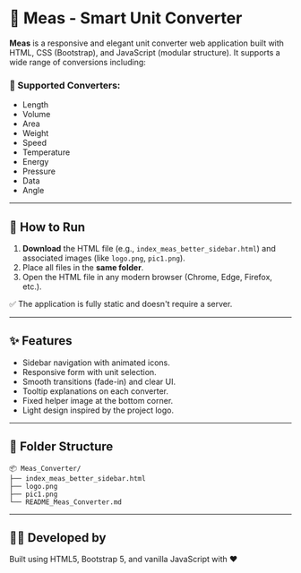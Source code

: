 
# 📐 Meas - Smart Unit Converter

**Meas** is a responsive and elegant unit converter web application built with HTML, CSS (Bootstrap), and JavaScript (modular structure). It supports a wide range of conversions including:

### 🔄 Supported Converters:
- Length
- Volume
- Area
- Weight
- Speed
- Temperature
- Energy
- Pressure
- Data
- Angle

---

## 🚀 How to Run

1. **Download** the HTML file (e.g., `index_meas_better_sidebar.html`) and associated images (like `logo.png`, `pic1.png`).
2. Place all files in the **same folder**.
3. Open the HTML file in any modern browser (Chrome, Edge, Firefox, etc.).

✅ The application is fully static and doesn't require a server.

---

## ✨ Features

- Sidebar navigation with animated icons.
- Responsive form with unit selection.
- Smooth transitions (fade-in) and clear UI.
- Tooltip explanations on each converter.
- Fixed helper image at the bottom corner.
- Light design inspired by the project logo.

---

## 📁 Folder Structure

```
📦 Meas_Converter/
├── index_meas_better_sidebar.html
├── logo.png
├── pic1.png
└── README_Meas_Converter.md
```

---

## 👨‍💻 Developed by
Built using HTML5, Bootstrap 5, and vanilla JavaScript with ❤️
